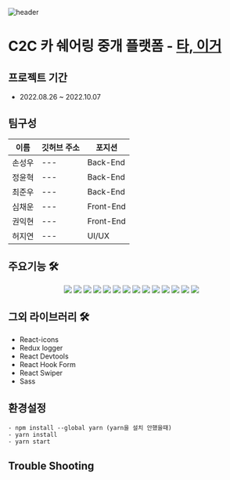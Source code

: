 ![header](https://capsule-render.vercel.app/api?type=waving&text=ta,iger&color=auto&height=200&align=center&animation=scaleIn)
<br>
# C2C 카 쉐어링 중개 플랫폼 - <a href="https://taiger.kr/">타, 이거</a>
## 프로젝트 기간
- 2022.08.26 ~ 2022.10.07
## 팀구성
이름 | 깃허브 주소 | 포지션 
--- | --- | --- 
손성우 | --- | Back-End
정윤혁 | --- | Back-End 
최준우 | --- | Back-End 
심채운 | --- | Front-End
권익현  | --- | Front-End
허지연 | --- | UI/UX 

## 주요기능 🛠
<div align=center> 
<img src="https://img.shields.io/badge/React-F7DF1E?style=for-the-badge&logo=react&logoColor=#3776AB"/>
<img src="https://img.shields.io/badge/Styled_Components-000000?style=for-the-badge&logo=react&logoColor=#3776AB"/>
<img src="https://img.shields.io/badge/Redux/Toolkit-61DAFB?style=for-the-badge&logo=redux&logoColor=#CA4245"/>
<img src="https://img.shields.io/badge/ReactRouter-F7DF1E?style=for-the-badge&logo=redux&logoColor=#764ABC"/>
<img src="https://img.shields.io/badge/Axios-000000?style=for-the-badge&logo=axios&logoColor=#3776AB"/>
<img src="https://img.shields.io/badge/Javascript-red?style=for-the-badge&logo=javascript&logoColor=black"/>
<img src="https://img.shields.io/badge/HTML5-008000?style=for-the-badge&logo=HTML5&logoColor=#E34F26"/>
<img src="https://img.shields.io/badge/CSS3-blue?style=for-the-badge&logo=css3&logoColor=#1572B6"/>
<img src="https://img.shields.io/badge/Sock.js-black?style=for-the-badge&logo=socket.io&logoColor=#1572B6"/>
<img src="https://img.shields.io/badge/STOMP-61DAFB?style=for-the-badge&logo=stomp&logoColor=#CA4245"/>
<img src="https://img.shields.io/badge/Chart.js-F7DF1E?style=for-the-badge&logo=chart.js&logoColor=#4287f5"/>
<img src="https://img.shields.io/badge/AWS.S3-red?style=for-the-badge&logo=AWS&logoColor=#32a852"/>
<img src="https://img.shields.io/badge/AWS.CLOUDFRONT-000000?style=for-the-badge&logo=CLOUDFRONT&logoColor=#3776AB"/>
<img src="https://img.shields.io/badge/Kakao.Map-blue?style=for-the-badge&logo=kakao&logoColor=#1572B6"/>
</div>

## 그외 라이브러리 🛠
- React-icons
- Redux logger
- React Devtools
- React Hook Form
- React Swiper
- Sass

## 환경설정
```
- npm install --global yarn (yarn을 설치 안했을때)
- yarn install
- yarn start
```

## Trouble Shooting



